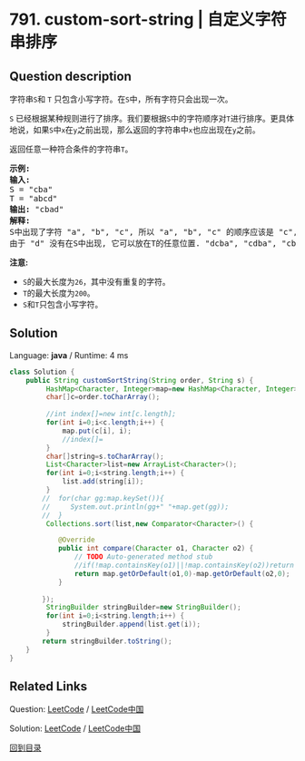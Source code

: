 ﻿# 791. custom-sort-string | 自定义字符串排序

## Question description

<!--If you want to use the English description, use <p>You are given two strings order and s. All the words of <code>order</code> are <strong>unique</strong> and were sorted in some custom order previously.</p>

<p>Permute the characters of <code>s</code> so that they match the order that <code>order</code> was sorted. More specifically, if a character <code>x</code> occurs before a character <code>y</code> in <code>order</code>, then <code>x</code> should occur before <code>y</code> in the permuted string.</p>

<p>Return <em>any permutation of </em><code>s</code><em> that satisfies this property</em>.</p>

<p>&nbsp;</p>
<p><strong>Example 1:</strong></p>

<pre>
<strong>Input:</strong> order = &quot;cba&quot;, s = &quot;abcd&quot;
<strong>Output:</strong> &quot;cbad&quot;
<strong>Explanation:</strong> 
&quot;a&quot;, &quot;b&quot;, &quot;c&quot; appear in order, so the order of &quot;a&quot;, &quot;b&quot;, &quot;c&quot; should be &quot;c&quot;, &quot;b&quot;, and &quot;a&quot;. 
Since &quot;d&quot; does not appear in order, it can be at any position in the returned string. &quot;dcba&quot;, &quot;cdba&quot;, &quot;cbda&quot; are also valid outputs.
</pre>

<p><strong>Example 2:</strong></p>

<pre>
<strong>Input:</strong> order = &quot;cbafg&quot;, s = &quot;abcd&quot;
<strong>Output:</strong> &quot;cbad&quot;
</pre>

<p>&nbsp;</p>
<p><strong>Constraints:</strong></p>

<ul>
	<li><code>1 &lt;= order.length &lt;= 26</code></li>
	<li><code>1 &lt;= s.length &lt;= 200</code></li>
	<li><code>order</code> and <code>s</code> consist of lowercase English letters.</li>
	<li>All the characters of <code>order</code> are <strong>unique</strong>.</li>
</ul>
 instead-->
<p>字符串<code>S</code>和 <code>T</code> 只包含小写字符。在<code>S</code>中，所有字符只会出现一次。</p>

<p><code>S</code> 已经根据某种规则进行了排序。我们要根据<code>S</code>中的字符顺序对<code>T</code>进行排序。更具体地说，如果<code>S</code>中<code>x</code>在<code>y</code>之前出现，那么返回的字符串中<code>x</code>也应出现在<code>y</code>之前。</p>

<p>返回任意一种符合条件的字符串<code>T</code>。</p>

<pre>
<strong>示例:</strong>
<strong>输入:</strong>
S = &quot;cba&quot;
T = &quot;abcd&quot;
<strong>输出:</strong> &quot;cbad&quot;
<strong>解释:</strong> 
S中出现了字符 &quot;a&quot;, &quot;b&quot;, &quot;c&quot;, 所以 &quot;a&quot;, &quot;b&quot;, &quot;c&quot; 的顺序应该是 &quot;c&quot;, &quot;b&quot;, &quot;a&quot;. 
由于 &quot;d&quot; 没有在S中出现, 它可以放在T的任意位置. &quot;dcba&quot;, &quot;cdba&quot;, &quot;cbda&quot; 都是合法的输出。
</pre>

<p><strong>注意:</strong></p>

<ul>
	<li><code>S</code>的最大长度为<code>26</code>，其中没有重复的字符。</li>
	<li><code>T</code>的最大长度为<code>200</code>。</li>
	<li><code>S</code>和<code>T</code>只包含小写字符。</li>
</ul>




## Solution

Language: **java**  /  Runtime: 4 ms

```java
class Solution {
    public String customSortString(String order, String s) {
         HashMap<Character, Integer>map=new HashMap<Character, Integer>();
         char[]c=order.toCharArray();
         
         //int index[]=new int[c.length];
         for(int i=0;i<c.length;i++) {
             map.put(c[i], i);
             //index[]=
         }
         char[]string=s.toCharArray();
         List<Character>list=new ArrayList<Character>();
         for(int i=0;i<string.length;i++) {
             list.add(string[i]);
         }
        //  for(char gg:map.keySet()){
        //     System.out.println(gg+" "+map.get(gg));
        //  }
         Collections.sort(list,new Comparator<Character>() {

            @Override
            public int compare(Character o1, Character o2) {
                // TODO Auto-generated method stub
                //if(!map.containsKey(o1)||!map.containsKey(o2))return 0;
                return map.getOrDefault(o1,0)-map.getOrDefault(o2,0);
            }
             
        });
         StringBuilder stringBuilder=new StringBuilder();
         for(int i=0;i<string.length;i++) {
             stringBuilder.append(list.get(i));
         }
        return stringBuilder.toString();
    }
}
```



## Related Links

Question: [LeetCode](https://leetcode.com/problems/custom-sort-string/description/)  /  [LeetCode中国](https://leetcode-cn.com/problems/custom-sort-string/description/)

Solution: [LeetCode](https://leetcode.com/articles/custom-sort-string/)  /  [LeetCode中国](https://leetcode-cn.com/articles/custom-sort-string/)

[回到目录](../README.md)